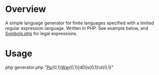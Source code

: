 # Overview
A simple language generator for finite languages specified with a limited regular expression language. Written in PHP. See example below, and [Symbols.php](include/Symbols.php) for legal expressions.

# Usage

  php generator.php "[Pp]([Aa][Ss]{1,2}){0,1}[Ww]([oO0][rR]){0,1}[dD]s{0,1}\d{0,1}"
